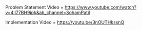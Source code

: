 Problem Statement Video =  https://www.youtube.com/watch?v=4ll77BH9ipk&ab_channel=SohamPatil

Implementation Video = https://youtu.be/3nOUTHkssnQ
